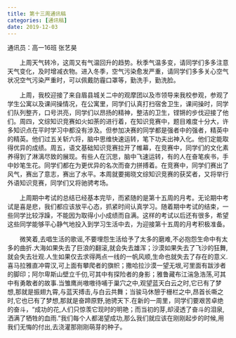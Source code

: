 ```yaml
---
title: 第十三周通讯稿
categories: [通讯稿]
date: 2019-12-03
---
```


通讯员：高一16班 张艺昊

　　上周天气转冷，这周又有气温回升的趋势。秋季气温多变，请同学们多多注意天气变化，及时增减衣物。进入冬季，空气污染愈发严重，请同学们多多关心空气状况空气污染严重时，可以佩戴防霾口罩等，勤洗手，勤洗脸。

　　上周，我校迎接了来自眉县城关二中的观摩团以及市领导来我校参观，参观了学生公寓以及课间操情况，在公寓里，同学们认真打扫宿舍卫生，课间操时，同学们队列整齐，口号洪亮，同学们以昂扬的精神，整洁的卫生，铿锵的步伐迎接了他们。周四，文综知识竞赛如火如荼的进行着，在知识竞赛中，题目难度十分大，许多知识点在平时学习中都没有涉及。但参加决赛的同学都是强者中的强者，精英中的精英。他们过五关斩六将，脑中思维快速运转，笔下功夫出神入化。他们定能取得优异的成绩。周五，语文基础知识竞赛拉开了帷幕，在竞赛中，同学们的文化素养得到了淋漓尽致的展现。有些人在沉思，脑中飞速运转，有的人在奋笔疾书，手中妙笔生花。同学们都在为更优异的名次而奋力拼搏着。在竞赛中，同学们赛出了风气，赛出了意志，赛出了水平。本周就要揭晓文综知识竞赛的获奖者，又将举行外语知识竞赛，同学们又将驰骋考场。

　　上周期中考试的总结已经基本完毕，而紧随的是第十五周的月考。无论期中考试是喜是悲，我们都应该放平心态，抓紧时间认真学习。随着期中考试的结束，一些同学比较浮躁，不能因为取得小小成绩而自满。这样的考试以后还有很多，希望这些同学能够平心静气地投入到学习生活中去，为迎接第十五周的月考积极准备。

　　微笑着,去唱生活的歌谣,不要埋怨生活给予了太多的磨难,不必抱怨生命中有太多的曲折.大海如果失去了巨浪的翻滚,就会失去雄浑；沙漠如果失去了飞沙的狂舞,就会失去壮观.人生如果仅去求得两点一线的一帆风顺,生命也就失去了存在的意义.喜马拉雅直冲霄汉,可上面有攀爬者的旗帜；撒哈拉沙漠一望无垠,可里面有跋涉者的脚印；阿尔卑斯山壁立千仞,可其中有探险者的身影；雅鲁藏布江湍急浩荡,可其中有勇敢者的故事.当雏鹰尚嗷嗷待哺于巢穴之中,观望蓝天白云之时,它已有了梦想,那就是振翅九霄,与蓝天搏击,与白云共舞；当骏马休憩于栅栏之中,昂首长嘶之时,它也已有了梦想,那就是奋蹄原野,驰骋天下.在新的一周里，同学们要艰苦卓绝的奋斗，“成功的花,人们只惊羡它现时的明艳；而当初的芽,却浸透了奋斗的泪泉,洒满了牺牲的血雨.”我们每个人都渴望成功,那么我们就应该在刚刚起步的时候,用我们无悔的付出,去浇灌那刚刚萌芽的种子。
